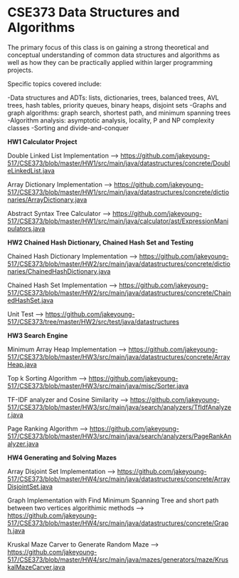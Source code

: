 # CSE373 Data Structures and Algorithms
The primary focus of this class is on gaining a strong theoretical and conceptual understanding of common data structures and algorithms as well as how they can be practically applied within larger programming projects.

Specific topics covered include:

-Data structures and ADTs: lists, dictionaries, trees, balanced trees, AVL trees, hash tables, priority queues, binary heaps, disjoint sets
-Graphs and graph algorithms: graph search, shortest path, and minimum spanning trees
-Algorithm analysis: asymptotic analysis, locality, P and NP complexity classes
-Sorting and divide-and-conquer

**HW1 Calculator Project**

  Double Linked List Implementation --> https://github.com/jakeyoung-517/CSE373/blob/master/HW1/src/main/java/datastructures/concrete/DoubleLinkedList.java

  Array Dictionary Implementation --> https://github.com/jakeyoung-517/CSE373/blob/master/HW1/src/main/java/datastructures/concrete/dictionaries/ArrayDictionary.java

  Abstract Syntax Tree Calculator --> https://github.com/jakeyoung-517/CSE373/blob/master/HW1/src/main/java/calculator/ast/ExpressionManipulators.java

**HW2 Chained Hash Dictionary, Chained Hash Set and Testing**

  Chained Hash Dictionary Implementation --> https://github.com/jakeyoung-517/CSE373/blob/master/HW2/src/main/java/datastructures/concrete/dictionaries/ChainedHashDictionary.java

  Chained Hash Set Implementation --> https://github.com/jakeyoung-517/CSE373/blob/master/HW2/src/main/java/datastructures/concrete/ChainedHashSet.java

  Unit Test --> https://github.com/jakeyoung-517/CSE373/tree/master/HW2/src/test/java/datastructures

**HW3 Search Engine**

  Minimum Array Heap Implementation --> https://github.com/jakeyoung-517/CSE373/blob/master/HW3/src/main/java/datastructures/concrete/ArrayHeap.java

  Top k Sorting Algorithm --> https://github.com/jakeyoung-517/CSE373/blob/master/HW3/src/main/java/misc/Sorter.java

  TF-IDF analyzer and Cosine Similarity --> https://github.com/jakeyoung-517/CSE373/blob/master/HW3/src/main/java/search/analyzers/TfIdfAnalyzer.java

  Page Ranking Algorithm --> https://github.com/jakeyoung-517/CSE373/blob/master/HW3/src/main/java/search/analyzers/PageRankAnalyzer.java

**HW4 Generating and Solving Mazes**

  Array Disjoint Set Implementation --> https://github.com/jakeyoung-517/CSE373/blob/master/HW4/src/main/java/datastructures/concrete/ArrayDisjointSet.java

  Graph Implementation with Find Minimum Spanning Tree and short path between two vertices algorithimic methods --> https://github.com/jakeyoung-517/CSE373/blob/master/HW4/src/main/java/datastructures/concrete/Graph.java

  Kruskal Maze Carver to Generate Random Maze --> https://github.com/jakeyoung-517/CSE373/blob/master/HW4/src/main/java/mazes/generators/maze/KruskalMazeCarver.java
